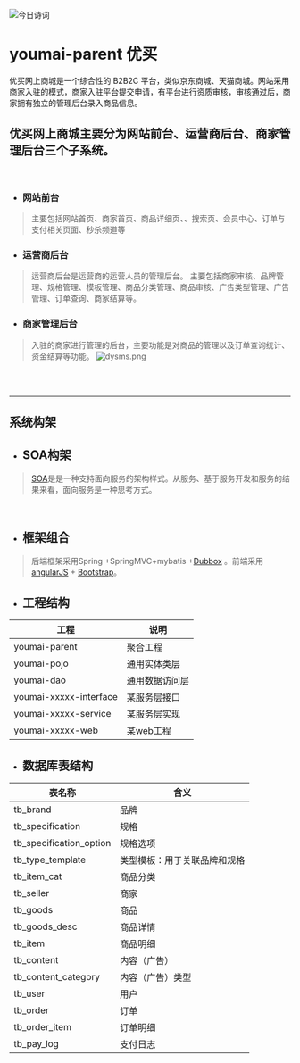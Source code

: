 ![今日诗词]( https://v2.jinrishici.com/one.svg)

# youmai-parent  优买
优买网上商城是一个综合性的 B2B2C 平台，类似京东商城、天猫商城。网站采用商家入驻的模式，商家入驻平台提交申请，有平台进行资质审核，审核通过后，商家拥有独立的管理后台录入商品信息。

## 优买网上商城主要分为网站前台、运营商后台、商家管理后台三个子系统。
<br>

* ### 网站前台
> 主要包括网站首页、商家首页、商品详细页、、搜索页、会员中心、订单与支付相关页面、秒杀频道等

* ### 运营商后台
> 运营商后台是运营商的运营人员的管理后台。 主要包括商家审核、品牌管理、规格管理、模板管理、商品分类管理、商品审核、广告类型管理、广告管理、订单查询、商家结算等。

* ### 商家管理后台
> 入驻的商家进行管理的后台，主要功能是对商品的管理以及订单查询统计、资金结算等功能。
![dysms.png](https://i.loli.net/2018/11/23/5bf7d90d72164.png)

<br>
<br>

***
## 系统构架
  * ## SOA构架
> [SOA](https://zh.wikipedia.org/wiki/%E9%9D%A2%E5%90%91%E6%9C%8D%E5%8A%A1%E7%9A%84%E4%BD%93%E7%B3%BB%E7%BB%93%E6%9E%84)是是一种支持面向服务的架构样式。从服务、基于服务开发和服务的结果来看，面向服务是一种思考方式。
<br>

* ## 框架组合
> 后端框架采用Spring +SpringMVC+mybatis +[Dubbox](https://github.com/dangdangdotcom/dubbox) 。前端采用[angularJS](https://github.com/angular/angular.js) + [Bootstrap](https://github.com/twbs/bootstrap)。
* ## 工程结构
| 工程 | 说明 |  
|------------|------------ |  
|youmai-parent   | 聚合工程|  
|youmai-pojo     | 通用实体类层 |
|youmai-dao      | 通用数据访问层 |  
|youmai-xxxxx-interface |  某服务层接口 |   
|youmai-xxxxx-service   |  某服务层实现 |  
|youmai-xxxxx-web       |  某web工程  |




* ## 数据库表结构
|   表名称    |	 含义  |  
|------------|------------ |    
|tb_brand                |	品牌| 
|tb_specification        |	规格|  
|tb_specification_option |	规格选项|  
|tb_type_template	      | 类型模板：用于关联品牌和规格|  
|tb_item_cat 	         | 商品分类|  
|tb_seller               |	商家|  
|tb_goods                |	商品| 
|tb_goods_desc           |	商品详情|  
|tb_item                 |	商品明细|  
|tb_content	            | 内容（广告）|  
|tb_content_category     |	内容（广告）类型|  
|tb_user                 |	用户|  
|tb_order                |	订单|  
|tb_order_item	         |  订单明细|  
|tb_pay_log	            |  支付日志|  
